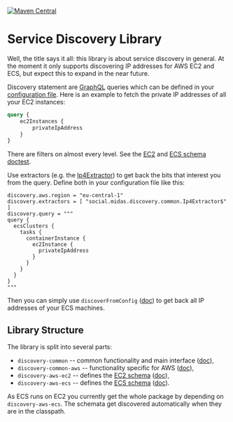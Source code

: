 [![Maven Central](https://maven-badges.herokuapp.com/maven-central/social.midas/discovery-common_2.12/badge.svg)](https://maven-badges.herokuapp.com/maven-central/social.midas/discovery-common_2.12) 

# Service Discovery Library #

Well, the title says it all: this library is about service discovery
in general. At the moment it only supports discovering IP addresses
for AWS EC2 and ECS, but expect this to expand in the near future.

Discovery statement are [GraphQL](https://graphql.org/) queries which
can be defined in your [configuration
file](https://github.com/lightbend/config). Here is an example to
fetch the private IP addresses of all your EC2 instances:

```graphql
query {
    ec2Instances {
        privateIpAddress
    }
}
```

There are filters on almost every level. See the
[EC2](doc/ec2_schema.md) and [ECS schema doctest](doc/ecs_schema.md).

Use extractors (e.g. the
[Ip4Extractor](https://oss.sonatype.org/service/local/repositories/releases/archive/social/midas/discovery-common_2.12/0.3.4/discovery-common_2.12-0.3.4-javadoc.jar/!/social/midas/discovery/common/Ip4Extractor$.html))
to get back the bits that interest you from the query. Define both in
your configuration file like this:

```
discovery.aws.region = "eu-central-1"
discovery.extractors = [ "social.midas.discovery.common.Ip4Extractor$" ]
discovery.query = """
query {
  ecsClusters {
    tasks {
      containerInstance {
        ec2Instance {
          privateIpAddress
        }
      }
    }
  }
}
"""
```

Then you can simply use `discoverFromConfig`
([doc](https://oss.sonatype.org/service/local/repositories/releases/archive/social/midas/discovery-common_2.12/0.3.4/discovery-common_2.12-0.3.4-javadoc.jar/!/social/midas/discovery/common/index.html))
to get back all IP addresses of your ECS machines.

## Library Structure ##

The library is split into several parts:
  * `discovery-common` -- common functionality and main interface
    ([doc](https://oss.sonatype.org/service/local/repositories/releases/archive/social/midas/discovery-common_2.12/0.3.4/discovery-common_2.12-0.3.4-javadoc.jar/!/social/midas/discovery/common/index.html)),
  * `discovery-common-aws` -- functionality specific for AWS
    ([doc](https://oss.sonatype.org/service/local/repositories/releases/archive/social/midas/discovery-common-aws_2.12/0.3.4/discovery-common-aws_2.12-0.3.4-javadoc.jar/!/social/midas/discovery/common/aws/index.html)),
  * `discovery-aws-ec2` -- defines the [EC2 schema](doc/ec2_schema.md)
    ([doc](https://oss.sonatype.org/service/local/repositories/releases/archive/social/midas/discovery-aws-ec2_2.12/0.3.4/discovery-aws-ec2_2.12-0.3.4-javadoc.jar/!/social/midas/discovery/index.html)),
  * `discovery-aws-ecs` -- defines the [ECS schema](doc/ecs_schema.md)
    ([doc](https://oss.sonatype.org/service/local/repositories/releases/archive/social/midas/discovery-aws-ecs_2.12/0.3.4/discovery-aws-ecs_2.12-0.3.4-javadoc.jar/!/social/midas/discovery/index.html)).

As ECS runs on EC2 you currently get the whole package by depending on
`discovery-aws-ecs`. The schemata get discovered automatically when
they are in the classpath.

